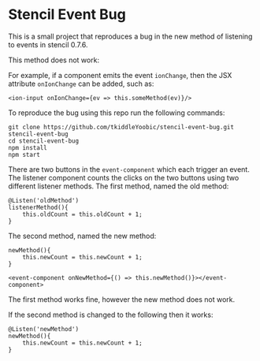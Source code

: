 

# Stencil Event Bug

This is a small project that reproduces a bug in the new method of listening to events in stencil 0.7.6.

This method does not work:

For example, if a component emits the event `ionChange`, then the JSX attribute `onIonChange` can be added, such as:
```
<ion-input onIonChange={ev => this.someMethod(ev)}/> 
```

To reproduce the bug using this repo run the following commands:

```
git clone https://github.com/tkiddleYoobic/stencil-event-bug.git stencil-event-bug
cd stencil-event-bug
npm install
npm start
```

There are two buttons in the `event-component` which each trigger an event. The listener component counts the clicks on the two buttons using two different listener methods. The first method, named the old method:
```
@Listen('oldMethod')
listenerMethod(){
    this.oldCount = this.oldCount + 1;
}
```

The second method, named the new method:
```
newMethod(){
    this.newCount = this.newCount + 1;
}
```
```
<event-component onNewMethod={() => this.newMethod()}></event-component>
```

The first method works fine, however the new method does not work.

If the second method is changed to the following then it works:
```
@Listen('newMethod')
newMethod(){
    this.newCount = this.newCount + 1;
}
```
